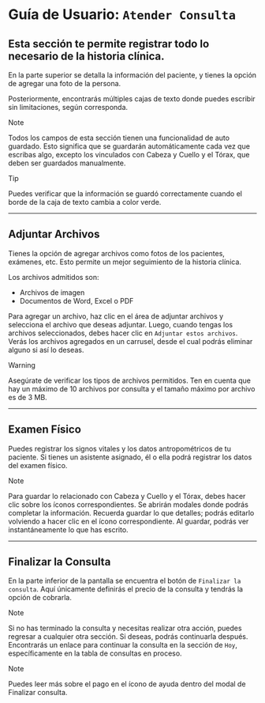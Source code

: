 # Guía de Usuario: `Atender Consulta`

## Esta sección te permite registrar todo lo necesario de la historia clínica.

En la parte superior se detalla la información del paciente, y tienes la opción de agregar una foto de la persona.

Posteriormente, encontrarás múltiples cajas de texto donde puedes escribir sin limitaciones, según corresponda.

> [!NOTE]
> Todos los campos de esta sección tienen una funcionalidad de auto guardado. Esto significa que se guardarán automáticamente cada vez que escribas algo, excepto los vinculados con Cabeza y Cuello y el Tórax, que deben ser guardados manualmente.

> [!TIP]
> Puedes verificar que la información se guardó correctamente cuando el borde de la caja de texto cambia a color verde.

---

## Adjuntar Archivos

Tienes la opción de agregar archivos como fotos de los pacientes, exámenes, etc. Esto permite un mejor seguimiento de la historia clínica.

Los archivos admitidos son:

- Archivos de imagen
- Documentos de Word, Excel o PDF

Para agregar un archivo, haz clic en el área de adjuntar archivos y selecciona el archivo que deseas adjuntar. Luego, cuando tengas los archivos seleccionados, debes hacer clic en `Adjuntar estos archivos`. Verás los archivos agregados en un carrusel, desde el cual podrás eliminar alguno si así lo deseas.

> [!WARNING]
> Asegúrate de verificar los tipos de archivos permitidos. Ten en cuenta que hay un máximo de 10 archivos por consulta y el tamaño máximo por archivo es de 3 MB.

---

## Examen Físico

Puedes registrar los signos vitales y los datos antropométricos de tu paciente. Si tienes un asistente asignado, él o ella podrá registrar los datos del examen físico.

> [!NOTE]
> Para guardar lo relacionado con Cabeza y Cuello y el Tórax, debes hacer clic sobre los íconos correspondientes. Se abrirán modales donde podrás completar la información. Recuerda guardar lo que detalles; podrás editarlo volviendo a hacer clic en el ícono correspondiente. Al guardar, podrás ver instantáneamente lo que has escrito.

---

## Finalizar la Consulta

En la parte inferior de la pantalla se encuentra el botón de `Finalizar la consulta`. Aquí únicamente definirás el precio de la consulta y tendrás la opción de cobrarla.

> [!NOTE]
> Si no has terminado la consulta y necesitas realizar otra acción, puedes regresar a cualquier otra sección. Si deseas, podrás continuarla después. Encontrarás un enlace para continuar la consulta en la sección de `Hoy`, específicamente en la tabla de consultas en proceso.

> [!NOTE]
> Puedes leer más sobre el pago en el ícono de ayuda dentro del modal de Finalizar consulta.
